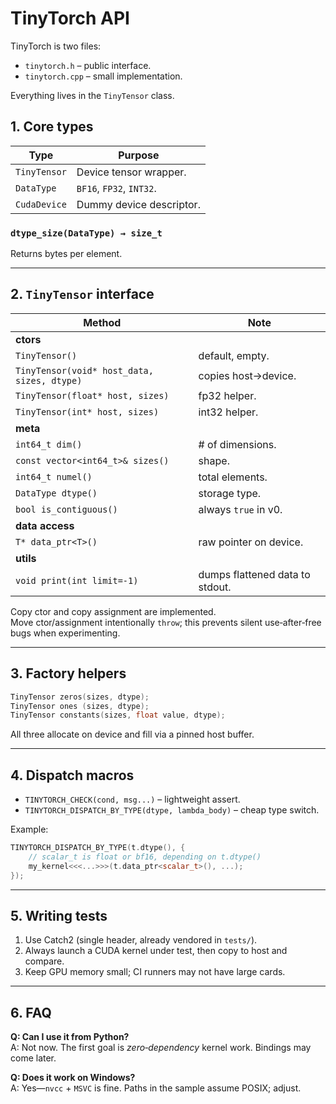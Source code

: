 
# TinyTorch API

TinyTorch is two files:

* `tinytorch.h` – public interface.  
* `tinytorch.cpp` – small implementation.

Everything lives in the `TinyTensor` class.


## 1. Core types
| Type                     | Purpose                       |
|--------------------------|-------------------------------|
| `TinyTensor`             | Device tensor wrapper.        |
| `DataType`               | `BF16`, `FP32`, `INT32`.      |
| `CudaDevice`             | Dummy device descriptor.      |

### `dtype_size(DataType) → size_t`

Returns bytes per element.

---

## 2. `TinyTensor` interface

| Method | Note |
|--------|------|
| **ctors** |
| `TinyTensor()` | default, empty. |
| `TinyTensor(void* host_data, sizes, dtype)` | copies host→device. |
| `TinyTensor(float* host, sizes)` | fp32 helper. |
| `TinyTensor(int* host, sizes)` | int32 helper. |
| **meta** |
| `int64_t dim()` | # of dimensions. |
| `const vector<int64_t>& sizes()` | shape. |
| `int64_t numel()` | total elements. |
| `DataType dtype()` | storage type. |
| `bool is_contiguous()` | always `true` in v0. |
| **data access** |
| `T* data_ptr<T>()` | raw pointer on device. |
| **utils** |
| `void print(int limit=-1)` | dumps flattened data to stdout. |

Copy ctor and copy assignment are implemented.  
Move ctor/assignment intentionally `throw`; this prevents silent use‑after‑free
bugs when experimenting.

---

## 3. Factory helpers

```cpp
TinyTensor zeros(sizes, dtype);
TinyTensor ones (sizes, dtype);
TinyTensor constants(sizes, float value, dtype);
```

All three allocate on device and fill via a pinned host buffer.

---

## 4. Dispatch macros

* `TINYTORCH_CHECK(cond, msg...)` – lightweight assert.  
* `TINYTORCH_DISPATCH_BY_TYPE(dtype, lambda_body)` – cheap type switch.

Example:

```cpp
TINYTORCH_DISPATCH_BY_TYPE(t.dtype(), {
    // scalar_t is float or bf16, depending on t.dtype()
    my_kernel<<<...>>>(t.data_ptr<scalar_t>(), ...);
});
```

---

## 5. Writing tests

1. Use Catch2 (single header, already vendored in `tests/`).  
2. Always launch a CUDA kernel under test, then copy to host and compare.  
3. Keep GPU memory small; CI runners may not have large cards.

---

## 6. FAQ

**Q: Can I use it from Python?**  
A: Not now. The first goal is *zero‑dependency* kernel work. Bindings may come
later.

**Q: Does it work on Windows?**  
A: Yes—`nvcc` + `MSVC` is fine. Paths in the sample assume POSIX; adjust.
